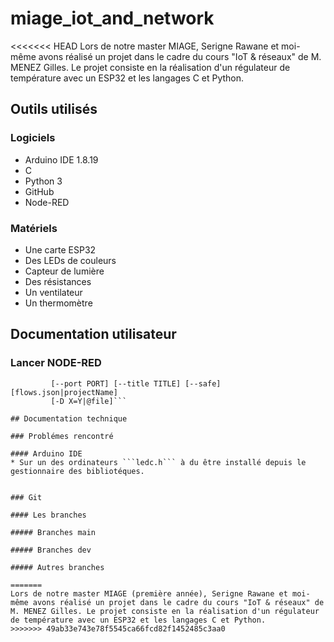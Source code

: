 # miage_iot_and_network
<<<<<<< HEAD
Lors de notre master MIAGE, Serigne Rawane et moi-même avons réalisé un projet dans le cadre du cours "IoT & réseaux" de M. MENEZ Gilles. Le projet consiste en la réalisation d'un régulateur de température avec un ESP32 et les langages C et Python.

## Outils utilisés 

### Logiciels
* Arduino IDE 1.8.19
* C
* Python 3
* GitHub
* Node-RED

### Matériels 
* Une carte ESP32
* Des LEDs de couleurs
* Capteur de lumière
* Des résistances
* Un ventilateur
* Un thermomètre

## Documentation utilisateur

### Lancer NODE-RED
```node-red [-v] [-?] [--settings settings.js] [--userDir DIR]
         [--port PORT] [--title TITLE] [--safe] [flows.json|projectName]
         [-D X=Y|@file]```

## Documentation technique

### Problémes rencontré 

#### Arduino IDE
* Sur un des ordinateurs ```ledc.h``` à du être installé depuis le gestionnaire des bibliotéques.


### Git

#### Les branches 

##### Branches main

##### Branches dev

##### Autres branches

=======
Lors de notre master MIAGE (première année), Serigne Rawane et moi-même avons réalisé un projet dans le cadre du cours "IoT & réseaux" de M. MENEZ Gilles. Le projet consiste en la réalisation d'un régulateur de température avec un ESP32 et les langages C et Python.
>>>>>>> 49ab33e743e78f5545ca66fcd82f1452485c3aa0

